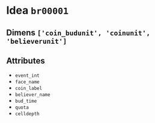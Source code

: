# Idea `br00001`

## Dimens `['coin_budunit', 'coinunit', 'believerunit']`

## Attributes
- `event_int`
- `face_name`
- `coin_label`
- `believer_name`
- `bud_time`
- `quota`
- `celldepth`
